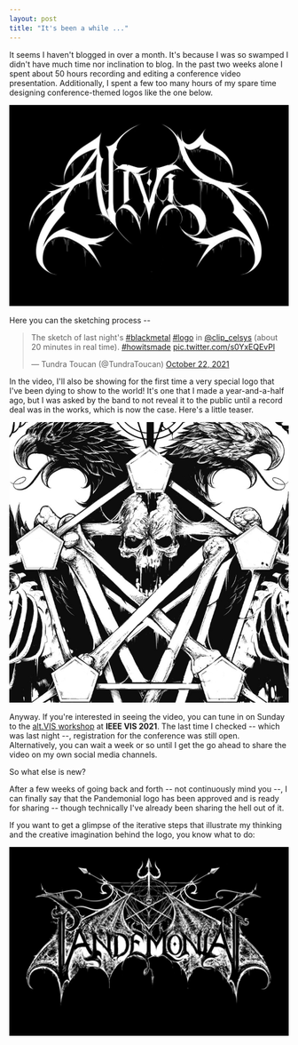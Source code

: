 ```yaml
---
layout: post
title: "It's been a while ..."
---
```


It seems I haven't blogged in over a month. It's because I was so swamped I didn't have much time nor inclination to blog. In the past two weeks alone I spent about 50 hours recording and editing a conference video presentation. Additionally, I spent a few too many hours of my spare time designing conference-themed logos like the one below.

<img src="..\assets\img\blog\altvis.jpg" alt="alt.VIS" width="600"/>

Here you can the sketching process --

<blockquote class="twitter-tweet"><p lang="en" dir="ltr">The sketch of last night&#39;s <a href="https://twitter.com/hashtag/blackmetal?src=hash&amp;ref_src=twsrc%5Etfw">#blackmetal</a> <a href="https://twitter.com/hashtag/logo?src=hash&amp;ref_src=twsrc%5Etfw">#logo</a> in <a href="https://twitter.com/clip_celsys?ref_src=twsrc%5Etfw">@clip_celsys</a> (about 20 minutes in real time). <a href="https://twitter.com/hashtag/howitsmade?src=hash&amp;ref_src=twsrc%5Etfw">#howitsmade</a> <a href="https://t.co/s0YxEQEvPl">pic.twitter.com/s0YxEQEvPl</a></p>&mdash; Tundra Toucan (@TundraToucan) <a href="https://twitter.com/TundraToucan/status/1451481699968339969?ref_src=twsrc%5Etfw">October 22, 2021</a></blockquote> <script async src="https://platform.twitter.com/widgets.js" charset="utf-8"></script>

In the video, I'll also be showing for the first time a very special logo that I've been dying to show to the world! It's one that I made a year-and-a-half ago, but I was asked by the band to not reveal it to the public until a record deal was in the works, which is now the case. Here's a little teaser.


<img src="..\assets\img\blog\vathr.jpg" alt="Vathr" width="600"/>

Anyway. If you're interested in seeing the video, you can tune in on Sunday to the <a href="https://altvis.github.io/" target="_blank">alt.VIS workshop</a> at **IEEE VIS 2021**. The last time I checked -- which was last night --, registration for the conference was still open. Alternatively, you can wait a week or so until I get the go ahead to share the video on my own social media channels. 


So what else is new?

After a few weeks of going back and forth -- not continuously mind you --, I can finally say that the Pandemonial logo has been approved and is ready for sharing -- though technically I've already been sharing the hell out of it. 

If you want to get a glimpse of the iterative steps that illustrate my thinking and the creative imagination behind the logo, you know what to do:

[<img src="..\assets\img\projects\proj-3\pandemonial_definitive.jpg" alt="Pandemonial">](/PANDEMONIAL/)


